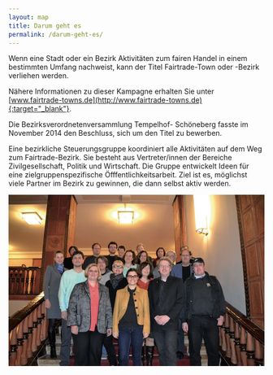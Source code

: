 ```yaml
---
layout: map
title: Darum geht es
permalink: /darum-geht-es/
---
```


Wenn eine Stadt oder ein Bezirk Aktivitäten zum fairen Handel in einem bestimmten Umfang nachweist, kann der Titel Fairtrade-Town oder -Bezirk verliehen werden.

Nähere Informationen zu dieser Kampagne erhalten Sie unter [www.fairtrade-towns.de](http://www.fairtrade-towns.de){:target="_blank"}.

Die Bezirksverordnetenversammlung Tempelhof- Schöneberg fasste im November 2014 den Beschluss, sich um den Titel zu bewerben.

Eine bezirkliche Steuerungsgruppe koordiniert alle Aktivitäten auf dem Weg zum Fairtrade-Bezirk. Sie besteht aus Vertreter/innen der Bereiche Zivilgesellschaft, Politik und Wirtschaft. Die Gruppe entwickelt Ideen für eine zielgruppenspezifische Öfffentlichkeitsarbeit. Ziel ist es, möglichst viele Partner im Bezirk zu gewinnen, die dann selbst aktiv werden.

![Gruppenfoto](images/gruppenfoto.jpg)